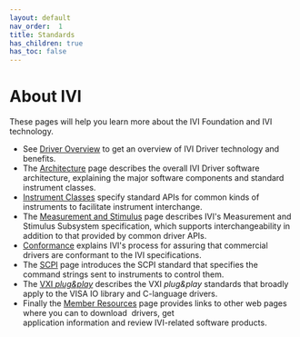 ```yaml
---
layout: default
nav_order:  1
title: Standards
has_children: true
has_toc: false
---
```


# About IVI

These pages will help you learn more about the IVI Foundation and IVI
technology.


- See [Driver Overview](Driver-Overview.html) to get an overview of IVI Driver technology
  and benefits.
- The [Architecture](Driver-Architecture.html) page describes the overall IVI
  Driver software architecture, explaining the major software components and
  standard instrument classes.
- [Instrument Classes](Instrument-Classes.html) specify standard APIs
  for common kinds of instruments to facilitate instrument interchange.
- The [Measurement and Stimulus](MeasurementAndStimulusInterchangeability.html) page 
  describes IVI's Measurement and Stimulus
  Subsystem specification, which supports interchangeability in addition
  to that provided by common driver APIs.
- [Conformance](Conformance.html) explains IVI's process for assuring
  that commercial drivers are conformant to the IVI specifications.
- The [SCPI](scpi.html) page introduces the SCPI standard that 
  specifies the command strings sent to instruments to control them.
- The [VXI _plug&play_](vxi_plugandplay.html) describes the VXI _plug&play_
  standards that broadly apply to the VISA IO library and C-language
  drivers.
- Finally the [Member Resources](MemberCompanyResources.html) page provides links to other
  web pages where you can to download  drivers, get  
  application information and review IVI-related software products.

